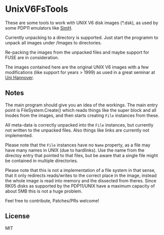 ﻿UnixV6FsTools
=============

These are some tools to work with UNIX V6 disk images (*.dsk),
as used by some PDP11 emulators like [SimH](http://simh.trailing-edge.com/).

Currently unpacking to a directory is supported. Just start the programm to
unpack all images under /Images to directories.

Re-packing the images from the unpacked files and maybe support for FUSE are
in consideration.

The images contained here are the original UNIX V6 images with
a few modifications (like support for years > 1999) as used
in a great seminar at [Uni Hannover](http://www.uni-hannover.de).

Notes
-----

The main program should give you an idea of the workings.
The main entry point is FileSystem.Create() which reads things
like the super block and all Inodes from the images, and then
starts creating `File` instances from these.

All meta-data is correctly unpacked into the `File` instances,
but currently not written to the unpacked files. Also things like
links are currently not implemented.

Please note that the `File` instances have no `Name` property,
as a file may have many names in UNIX (due to hardlinks). Use
the name from the directoy entry that pointed to that files, but
be aware that a single file might be contained in multiple directories.

Please note that this is not a implementation of a file system
in that sense, that it only redirects reads/writes to the correct
place in the image, instead the whole image is read into memory
and the dissected from theres. Since RK05 disks as supported by
the PDP11/UNIX have a maximum capacity of about 5MB this is not
a huge problem.

Feel free to contribute, Patches/PRs welcome!

License
-------
MIT